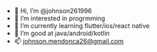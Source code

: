 - 👋 Hi, I’m @johnson261996
- 👀 I’m interested in progrmming
- 🌱 I’m currently learning flutter/ios/react native
- 💞️ I’m good at java/android/kotlin
- 📫 johnson.mendonca26@gmail.com

<!---
johnson261996/johnson261996 is a ✨ special ✨ repository because its `README.md` (this file) appears on your GitHub profile.
You can click the Preview link to take a look at your changes.
--->
